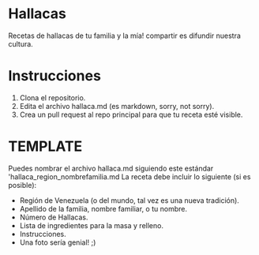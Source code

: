 # Hallacas
Recetas de hallacas de tu familia y la mía! compartir es difundir nuestra cultura.

# Instrucciones

1. Clona el repositorio.
2. Edita el archivo hallaca.md (es markdown, sorry, not sorry). 
4. Crea un pull request al repo principal para que tu receta esté visible.


# TEMPLATE
Puedes nombrar el archivo hallaca.md siguiendo este estándar
'hallaca_region_nombrefamilia.md
La receta debe incluir lo siguiente (si es posible):
* Región de Venezuela (o del mundo, tal vez es una nueva tradición).
* Apellido de la familia, nombre familiar, o tu nombre.
* Número de Hallacas.
* Lista de ingredientes para la masa y relleno.
* Instrucciones.
* Una foto sería genial! ;)